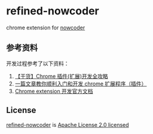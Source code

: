 # refined-nowcoder

chrome extension for [nowcoder](https://www.nowcoder.com)

## 参考资料

开发过程参考了以下资料：

1. [【干货】Chrome 插件(扩展)开发全攻略](https://www.cnblogs.com/liuxianan/p/chrome-plugin-develop.html)
2. [一篇文章教你顺利入门和开发 chrome 扩展程序（插件）](https://juejin.im/post/5c135a275188257284143418)
3. [Chrome extension 开发官方文档](https://developer.chrome.com/extensions/devguide)

## License

[refined-nowcoder](https://github.com/tjx666/refined-nowcoder) is [Apache License 2.0 licensed](./LICENSE)
